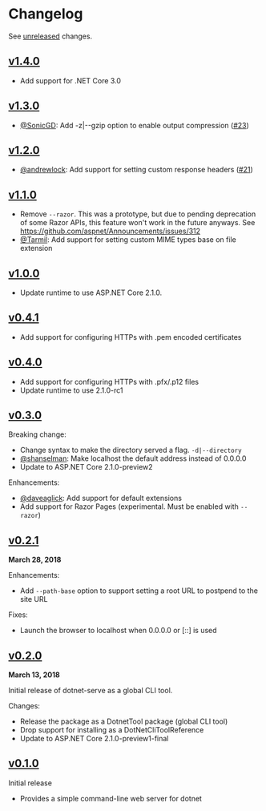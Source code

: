 # Changelog

See [unreleased] changes.

## [v1.4.0]

* Add support for .NET Core 3.0

## [v1.3.0]

* [@SonicGD]: Add -z|--gzip option to enable output compression ([#23])

[#23]: https://github.com/natemcmaster/dotnet-serve/pull/23

## [v1.2.0]

* [@andrewlock]: Add support for setting custom response headers ([#21])

[#21]: https://github.com/natemcmaster/dotnet-serve/pull/21

## [v1.1.0]

* Remove `--razor`. This was a prototype, but due to pending deprecation of some Razor APIs, this feature won't work in the future anyways. See https://github.com/aspnet/Announcements/issues/312
* [@Tarmil]: Add support for setting custom MIME types base on file extension

## [v1.0.0]
- Update runtime to use ASP.NET Core 2.1.0.

## [v0.4.1]

- Add support for configuring HTTPs with .pem encoded certificates

## [v0.4.0]

- Add support for configuring HTTPs with .pfx/.p12 files
- Update runtime to use 2.1.0-rc1

## [v0.3.0]

Breaking change:
 - Change syntax to make the directory served a flag. `-d|--directory`
 - [@shanselman]: Make localhost the default address instead of 0.0.0.0
 - Update to ASP.NET Core 2.1.0-preview2

Enhancements:
 - [@daveaglick]: Add support for default extensions
 - Add support for Razor Pages (experimental. Must be enabled with `--razor`)

## [v0.2.1]

**March 28, 2018**

Enhancements:
 - Add `--path-base` option to support setting a root URL to postpend to the site URL

Fixes:
 - Launch the browser to localhost when 0.0.0.0 or [::] is used

## [v0.2.0]

**March 13, 2018**

Initial release of dotnet-serve as a global CLI tool.

Changes:
  - Release the package as a DotnetTool package (global CLI tool)
  - Drop support for installing as a DotNetCliToolReference
  - Update to ASP.NET Core 2.1.0-preview1-final

## [v0.1.0]
Initial release
 - Provides a simple command-line web server for dotnet

[unreleased]: https://github.com/natemcmaster/dotnet-serve/compare/v1.4.0...HEAD
[v1.4.0]: https://github.com/natemcmaster/dotnet-serve/compare/v1.3.0...v1.4.0
[v1.3.0]: https://github.com/natemcmaster/dotnet-serve/compare/v1.2.0...v1.3.0
[v1.2.0]: https://github.com/natemcmaster/dotnet-serve/compare/v1.1.0...v1.2.0
[v1.1.0]: https://github.com/natemcmaster/dotnet-serve/compare/v1.0.0...v1.1.0
[v1.0.0]: https://github.com/natemcmaster/dotnet-serve/compare/v0.4.1...v1.0.0
[v0.4.1]: https://github.com/natemcmaster/dotnet-serve/compare/v0.4.0...v0.4.1
[v0.4.0]: https://github.com/natemcmaster/dotnet-serve/compare/v0.3.0...v0.4.0
[v0.3.0]: https://github.com/natemcmaster/dotnet-serve/compare/v0.2.1...v0.3.0
[v0.2.1]: https://github.com/natemcmaster/dotnet-serve/compare/v0.2.0...v0.2.1
[v0.2.0]: https://github.com/natemcmaster/dotnet-serve/compare/v0.1.0...v0.2.0
[v0.1.0]: https://github.com/natemcmaster/dotnet-serve/tree/v0.1.0

[@andrewlock]: https://github.com/andrewlock
[@daveaglick]: https://github.com/daveaglick
[@shanselman]: https://github.com/shanselman
[@SonicGD]: https://github.com/SonicGD
[@Tarmil]: https://github.com/Tarmil
